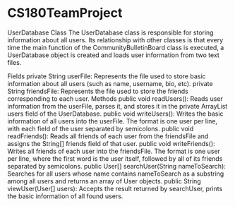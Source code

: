 # CS180TeamProject



UserDatabase Class
The UserDatabase class is responsible for storing information about all users. Its relationship with other classes is that every time the main function of the CommunityBulletinBoard class is executed, a UserDatabase object is created and loads user information from two text files.

Fields
private String userFile: Represents the file used to store basic information about all users (such as name, username, bio, etc).
private String friendsFile: Represents the file used to store the friends corresponding to each user.
Methods
public void readUsers(): Reads user information from the userFile, parses it, and stores it in the private ArrayList<User> users field of the UserDatabase.
public void writeUsers(): Writes the basic information of all users into the userFile. The format is one user per line, with each field of the user separated by semicolons.
public void readFriends(): Reads all friends of each user from the friendsFile and assigns the String[] friends field of that user.
public void writeFriends(): Writes all friends of each user into the friendsFile. The format is one user per line, where the first word is the user itself, followed by all of its friends separated by semicolons.
public User[] searchUser(String nameToSearch): Searches for all users whose name contains nameToSearch as a substring among all users and returns an array of User objects.
public String viewUser(User[] users): Accepts the result returned by searchUser, prints the basic information of all found users.
